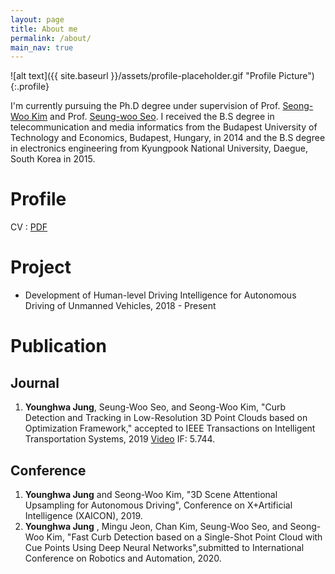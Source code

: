 ```yaml
---
layout: page
title: About me
permalink: /about/
main_nav: true
---
```


![alt text]({{ site.baseurl }}/assets/profile-placeholder.gif "Profile Picture"){:.profile}

I'm currently pursuing the Ph.D degree under supervision of Prof. [Seong-Woo Kim][snwoo] and Prof. [Seung-woo Seo][seungwoo]. I received the B.S degree in telecommunication and media informatics from the Budapest University of Technology and Economics, Budapest, Hungary, in 2014 and the B.S degree in electronics engineering from Kyungpook National University, Daegue, South Korea in 2015.

# Profile
CV : [PDF][cv_pdf]

# Project
- Development of Human-level Driving Intelligence for Autonomous Driving of Unmanned Vehicles, 2018 - Present

<!--
\item \textbf{Development of Human-level Driving Intelligence for Autonomous Driving of\newline Unmanned Vehicles} \hfill {\em 2018 - Present}
\newline - Funded by National Research Foundation of Korea.
  \item \textbf{Urban Autonomous Driving by  \textquote{SNUVI} Platform} \hfill {\em 2017 - 2018}  
        \newline - Development of Curb detection and Tracking Module. 
   \item \textbf{Intelligent Vehicle IT Research Center} \hfill {\em 2015 - 2016}
        \newline - Project 2015 : Map-building, Localization and Recognition for autonomous driving at SNU.
        \newline - Development of Loop-closure Detector for SLAM.
        \newline - Funded by National Research Foundation \& Ministry of Science, ICT \& Future planning
    
    \item \textbf{Development of Driver Assistant System Using Camera, Radar and Road Characteristics} \hfill {\em 2015 - 2016}     
        \newline - Funded by Mando Cooperation \& Ministry of Knowledge Economy.
-->


# Publication
## Journal
1. **Younghwa Jung**, Seung-Woo Seo, and Seong-Woo Kim, "Curb Detection and Tracking in Low-Resolution 3D Point Clouds based on Optimization Framework," accepted to IEEE Transactions on Intelligent Transportation Systems, 2019 [Video][video_curb_detection] IF: 5.744.

## Conference
1. **Younghwa Jung** and Seong-Woo Kim, "3D Scene Attentional Upsampling for Autonomous Driving", Conference on X+Artificial Intelligence (XAICON), 2019.
2. **Younghwa Jung** , Mingu Jeon, Chan Kim, Seung-Woo Seo, and Seong-Woo Kim, "Fast Curb Detection based on a Single-Shot Point Cloud with Cue Points Using Deep Neural Networks",submitted to International Conference on Robotics and Automation, 2020.

<!--
You can find out more info about customizing your Jekyll theme, as well as basic Jekyll usage documentation at [jekyllrb.com](http://jekyllrb.com/). And you can find the source code for Jekyll at [github.com/jekyll/jekyll](https://github.com/jekyll/jekyll)
-->
[snwoo]: https://sites.google.com/site/snwoolab/
[seungwoo]:http://vi.snu.ac.kr/xe/Faculty
[cv_pdf]:https://github.com/xzxzmmnn/xzxzmmnn.github.io/blob/master/Jung_CV_2019_update.pdf
[video_curb_detection]:https://www.youtube.com/watch?v=NODbun9S7TI
